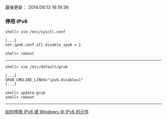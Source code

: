 
最後更新： 2014:08:13 16:19:36    

### 停用 IPv6

~~~~~~~~~~
shell> vim /etc/sysctl.conf
~~~~~~~~~~
~~~~~~~~~~
[...]
net.ipv6.conf.all.disable_ipv6 = 1
~~~~~~~~~~
~~~~~~~~~~
shell> reboot
~~~~~~~~~~
----------
~~~~~~~~~~
shell> vim /etc/default/grub 
~~~~~~~~~~
~~~~~~~~~~
[...]
GRUB_CMDLINE_LINUX="ipv6.disable=1"
[...]
~~~~~~~~~~

~~~~~~~~~~
shell> update-grub
shell> reboot
~~~~~~~~~~

----------
[如何停用 IPv6 或 Windows 中 IPv6 的元件](http://support.microsoft.com/kb/929852/zh-tw)
